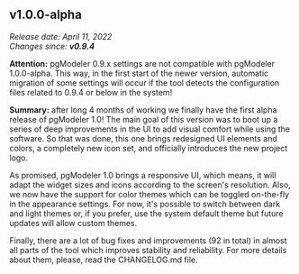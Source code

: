 v1.0.0-alpha
------

<em>Release date: April 11, 2022</em><br/>
<em>Changes since: <strong>v0.9.4</strong></em><br/>

<strong>Attention:</strong> pgModeler 0.9.x settings are not compatible with pgModeler 1.0.0-alpha. This way, in the first start of the newer version, automatic migration of some settings will occur if the tool detects the configuration files related to 0.9.4 or below in the system! <br/>

<strong>Summary:</strong> after long 4 months of working we finally have the first alpha release of pgModeler 1.0! The main goal of this version was to boot up a series of deep improvements in the UI to add visual comfort while using the software. So that was done, this one brings redesigned UI elements and colors, a completely new icon set, and officially introduces the new project logo. <br/>

As promised, pgModeler 1.0 brings a responsive UI, which means, it will adapt the widget sizes and icons according to the screen's resolution. Also, we now have the support for color themes which can be toggled on-the-fly in the appearance settings. For now, it's possible to switch between dark and light themes or, if you prefer, use the system default theme but future updates will allow custom themes. <br/>

Finally, there are a lot of bug fixes and improvements (92 in total) in almost all parts of the tool which improves stability and reliability. For more details about them, please, read the CHANGELOG.md file. <br/>
